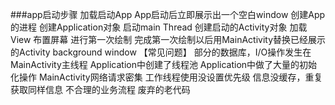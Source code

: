 ###app启动步骤
  加载启动App
  App启动后立即展示出一个空白window
  创建App的进程
  创建Application对象
  启动main Thread
  创建启动的Activity对象
  加载View
  布置屏幕
  进行第一次绘制
  完成第一次绘制以后用MainActivity替换已经展示的Activity background window
  【常见问题】
  部分的数据库，I/O操作发生在MainActivity主线程
  Application中创建了线程池
  Application中做了大量的初始化操作
  MainActivity网络请求密集
  工作线程使用没设置优先级
  信息没缓存，重复获取同样信息
  不合理的业务流程
  废弃的老代码